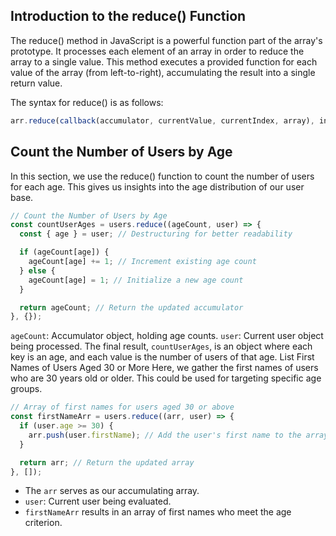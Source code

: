 ## Introduction to the reduce() Function
The reduce() method in JavaScript is a powerful function part of the array's prototype. It processes each element of an array in order to reduce the array to a single value. This method executes a provided function for each value of the array (from left-to-right), accumulating the result into a single return value.

The syntax for reduce() is as follows:

```javascript
arr.reduce(callback(accumulator, currentValue, currentIndex, array), initialValue)
```


## Count the Number of Users by Age
In this section, we use the reduce() function to count the number of users for each age. This gives us insights into the age distribution of our user base.

```javascript
// Count the Number of Users by Age
const countUserAges = users.reduce((ageCount, user) => {
  const { age } = user; // Destructuring for better readability

  if (ageCount[age]) {
    ageCount[age] += 1; // Increment existing age count
  } else {
    ageCount[age] = 1; // Initialize a new age count
  }

  return ageCount; // Return the updated accumulator
}, {});
```
`ageCount`: Accumulator object, holding age counts.
`user`: Current user object being processed.
The final result, `countUserAges`, is an object where each key is an age, and each value is the number of users of that age.
List First Names of Users Aged 30 or More
Here, we gather the first names of users who are 30 years old or older. This could be used for targeting specific age groups.

```javascript
// Array of first names for users aged 30 or above
const firstNameArr = users.reduce((arr, user) => {
  if (user.age >= 30) {
    arr.push(user.firstName); // Add the user's first name to the array
  }

  return arr; // Return the updated array
}, []);
```
- The `arr` serves as our accumulating array.
- `user`: Current user being evaluated.
- `firstNameArr` results in an array of first names who meet the age criterion.